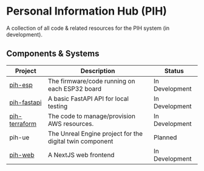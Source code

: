 # Personal Information Hub (PIH)

A collection of all code & related resources for the PIH system (in development).

## Components & Systems

| Project                                                           | Description                                              | Status         |
| ----------------------------------------------------------------- | -------------------------------------------------------- | -------------- |
| [pih-esp](https://github.com/christoff-linde/pih-esp)             | The firmware/code running on each ESP32 board            | In Development |
| [pih-fastapi](https://github.com/christoff-linde/pih-fastapi)     | A basic FastAPI API for local testing                    | In Development |
| [pih-terraform](https://github.com/christoff-linde/pih-terraform) | The code to manage/provision AWS resources.              | In Development |
| pih-ue                                                            | The Unreal Engine project for the digital twin component | Planned        |
| [pih-web](https://github.com/christoff-linde/pih-nextjs-web)      | A NextJS web frontend                                    | In Development |
